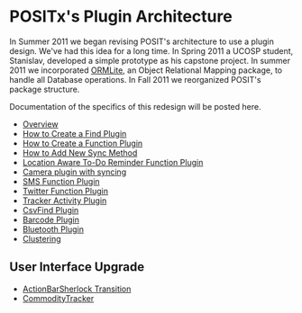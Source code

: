 # POSITx's Plugin Architecture #

In Summer 2011 we began revising POSIT's architecture to use a plugin design.  We've had this idea for a long time.  In Spring 2011 a UCOSP student, Stanislav, developed a simple prototype as his capstone project.  In summer 2011 we incorporated [ORMLite](http://ormlite.com/), an Object Relational Mapping package, to handle all Database operations.  In Fall 2011 we reorganized POSIT's package structure.

Documentation of the specifics of this redesign will be posted here.

  * [Overview](http://notes.hfoss.org/index.php/POSIT:Plugin_Architecture)
  * [How to Create a Find Plugin](FindPlugin.md)
  * [How to Create a Function Plugin](FunctionPlugin.md)
  * [How to Add New Sync Method](Sync.md)
  * [Location Aware To-Do Reminder Function Plugin](http://code.google.com/p/posit-mobile/wiki/To_Do_Reminder_Walkthrough)
  * [Camera plugin with syncing](Camera_plugin_with_syncing.md)
  * [SMS Function Plugin](SMSFunctionPlugin.md)
  * [Twitter Function Plugin](TwitterFunctionPlugin.md)
  * [Tracker Activity Plugin](Tracker_Activity_Walkthrough.md)
  * [CsvFind Plugin](CsvFind_Plugin.md)
  * [Barcode Plugin](BarcodePlugin.md)
  * [Bluetooth Plugin](BluetoothPlugin.md)
  * [Clustering](Clustering.md)

## User Interface Upgrade ##
  * [ActionBarSherlock Transition](ABS_Transition.md)
  * [CommodityTracker](CommodityTracker.md)